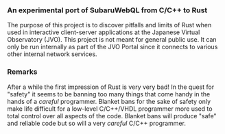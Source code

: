 ### An experimental port of SubaruWebQL from C/C++ to Rust

The purpose of this project is to discover pitfalls and limits of Rust when used in interactive client-server applications at the Japanese Virtual Observatory (JVO). This project is not meant for general public use. It can only be run internally as part of the JVO Portal since it connects to various other internal network services.

### Remarks

After a while the first impression of Rust is very very bad! In the quest for "safety" it seems to be banning too many things that come handy in the hands of a *careful* programmer. Blanket bans for the sake of safety only make life difficult for a low-level C/C++/VHDL programmer more used to total control over all aspects of the code. Blanket bans will produce "safe" and reliable code but so will a very *careful* C/C++ programmer.

